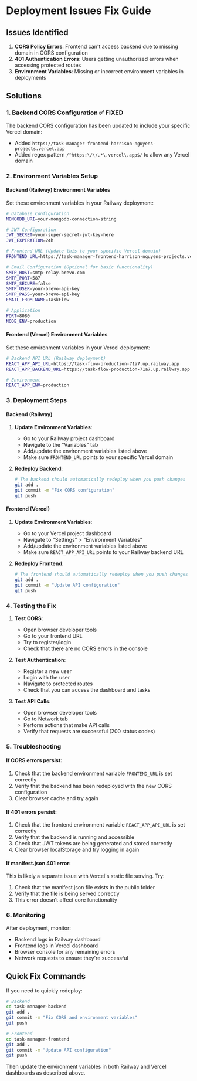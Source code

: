 # Deployment Issues Fix Guide

## Issues Identified

1. **CORS Policy Errors**: Frontend can't access backend due to missing domain in CORS configuration
2. **401 Authentication Errors**: Users getting unauthorized errors when accessing protected routes
3. **Environment Variables**: Missing or incorrect environment variables in deployments

## Solutions

### 1. Backend CORS Configuration ✅ FIXED

The backend CORS configuration has been updated to include your specific Vercel domain:
- Added `https://task-manager-frontend-harrison-nguyens-projects.vercel.app`
- Added regex pattern `/^https:\/\/.*\.vercel\.app$/` to allow any Vercel domain

### 2. Environment Variables Setup

#### Backend (Railway) Environment Variables

Set these environment variables in your Railway deployment:

```bash
# Database Configuration
MONGODB_URI=your-mongodb-connection-string

# JWT Configuration
JWT_SECRET=your-super-secret-jwt-key-here
JWT_EXPIRATION=24h

# Frontend URL (Update this to your specific Vercel domain)
FRONTEND_URL=https://task-manager-frontend-harrison-nguyens-projects.vercel.app

# Email Configuration (Optional for basic functionality)
SMTP_HOST=smtp-relay.brevo.com
SMTP_PORT=587
SMTP_SECURE=false
SMTP_USER=your-brevo-api-key
SMTP_PASS=your-brevo-api-key
EMAIL_FROM_NAME=TaskFlow

# Application
PORT=8080
NODE_ENV=production
```

#### Frontend (Vercel) Environment Variables

Set these environment variables in your Vercel deployment:

```bash
# Backend API URL (Railway deployment)
REACT_APP_API_URL=https://task-flow-production-71a7.up.railway.app
REACT_APP_BACKEND_URL=https://task-flow-production-71a7.up.railway.app

# Environment
REACT_APP_ENV=production
```

### 3. Deployment Steps

#### Backend (Railway)

1. **Update Environment Variables**:
   - Go to your Railway project dashboard
   - Navigate to the "Variables" tab
   - Add/update the environment variables listed above
   - Make sure `FRONTEND_URL` points to your specific Vercel domain

2. **Redeploy Backend**:
   ```bash
   # The backend should automatically redeploy when you push changes
   git add .
   git commit -m "Fix CORS configuration"
   git push
   ```

#### Frontend (Vercel)

1. **Update Environment Variables**:
   - Go to your Vercel project dashboard
   - Navigate to "Settings" > "Environment Variables"
   - Add/update the environment variables listed above
   - Make sure `REACT_APP_API_URL` points to your Railway backend URL

2. **Redeploy Frontend**:
   ```bash
   # The frontend should automatically redeploy when you push changes
   git add .
   git commit -m "Update API configuration"
   git push
   ```

### 4. Testing the Fix

1. **Test CORS**:
   - Open browser developer tools
   - Go to your frontend URL
   - Try to register/login
   - Check that there are no CORS errors in the console

2. **Test Authentication**:
   - Register a new user
   - Login with the user
   - Navigate to protected routes
   - Check that you can access the dashboard and tasks

3. **Test API Calls**:
   - Open browser developer tools
   - Go to Network tab
   - Perform actions that make API calls
   - Verify that requests are successful (200 status codes)

### 5. Troubleshooting

#### If CORS errors persist:
1. Check that the backend environment variable `FRONTEND_URL` is set correctly
2. Verify that the backend has been redeployed with the new CORS configuration
3. Clear browser cache and try again

#### If 401 errors persist:
1. Check that the frontend environment variable `REACT_APP_API_URL` is set correctly
2. Verify that the backend is running and accessible
3. Check that JWT tokens are being generated and stored correctly
4. Clear browser localStorage and try logging in again

#### If manifest.json 401 error:
This is likely a separate issue with Vercel's static file serving. Try:
1. Check that the manifest.json file exists in the public folder
2. Verify that the file is being served correctly
3. This error doesn't affect core functionality

### 6. Monitoring

After deployment, monitor:
- Backend logs in Railway dashboard
- Frontend logs in Vercel dashboard
- Browser console for any remaining errors
- Network requests to ensure they're successful

## Quick Fix Commands

If you need to quickly redeploy:

```bash
# Backend
cd task-manager-backend
git add .
git commit -m "Fix CORS and environment variables"
git push

# Frontend  
cd task-manager-frontend
git add .
git commit -m "Update API configuration"
git push
```

Then update the environment variables in both Railway and Vercel dashboards as described above. 